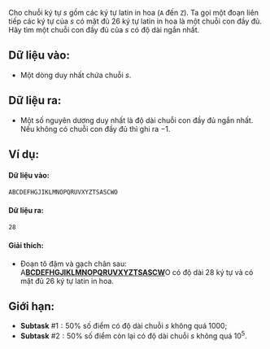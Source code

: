 Cho chuỗi ký tự $s$ gồm các ký tự latin in hoa (`A` đến `Z`). Ta gọi một đoạn liên tiếp các ký tự của $s$ có mặt đủ $26$ ký tự latin in hoa là một chuỗi con đầy đủ. Hãy tìm một chuỗi con đầy đủ của $s$ có độ dài ngắn nhất.

## Dữ liệu vào:
- Một dòng duy nhất chứa chuỗi $s$.

## Dữ liệu ra:
- Một số nguyên dương duy nhất là độ dài chuỗi con đầy đủ ngắn nhất. Nếu không có chuỗi con đầy đủ thì ghi ra $-1$.

## Ví dụ:
#### Dữ liệu vào:
```
ABCDEFHGJIKLMNOPQRUVXYZTSASCWO
```

#### Dữ liệu ra:
```
28
```

#### Giải thích:
- Đoạn tô đậm và gạch chân sau: A<b><u>BCDEFHGJIKLMNOPQRUVXYZTSASCW</u></b>O có độ dài $28$ ký tự và có mặt đủ $26$ ký tự latin in hoa.

## Giới hạn:
- **Subtask** $\#1: 50\%$ số điểm có độ dài chuỗi $s$ không quá $1000$;
- **Subtask** $\#2: 50\%$ số điểm còn lại có độ dài chuỗi $s$ không quá $10^5$.